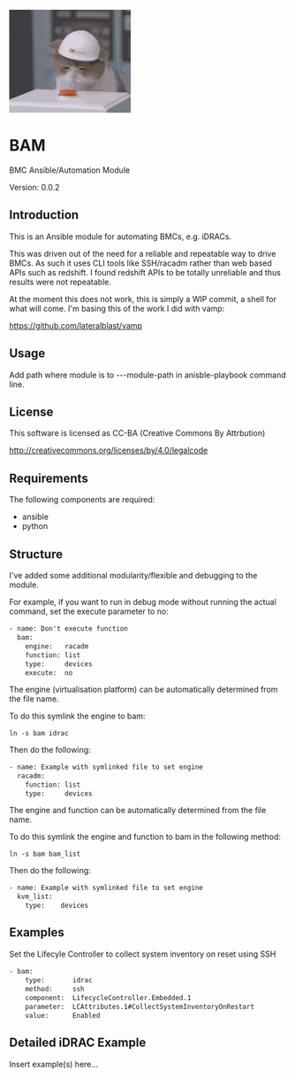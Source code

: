 ![alt tag](https://raw.githubusercontent.com/lateralblast/bam/master/images/bam.gif)

BAM
===

BMC Ansible/Automation Module

Version: 0.0.2

Introduction
------------

This is an Ansible module for automating BMCs, e.g. iDRACs.

This was driven out of the need for a reliable and repeatable way to drive BMCs.
As such it uses CLI tools like SSH/racadm rather than web based APIs such as redshift.
I found redshift APIs to be totally unreliable and thus results were not repeatable.

At the moment this does not work, this is simply a WIP commit, a shell for what will come.
I'm basing this of the work I did with vamp:

https://github.com/lateralblast/vamp

Usage
-----

Add path where module is to ---module-path in anisble-playbook command line.

License
-------

This software is licensed as CC-BA (Creative Commons By Attrbution)

http://creativecommons.org/licenses/by/4.0/legalcode


Requirements
------------

The following components are required:

- ansible
- python

Structure
---------

I've added some additional modularity/flexible and debugging to the module.

For example, if you want to run in debug mode without running the actual command, set the execute parameter to no:

```
- name: Don't execute function
  bam:
    engine:   racadm
    function: list
    type:     devices
    execute:  no
```

The engine (virtualisation platform) can be automatically determined from the file name. 

To do this symlink the engine to bam:

```
ln -s bam idrac
```

Then do the following:

```
- name: Example with symlinked file to set engine
  racadm:
    function: list
    type:     devices
```

The engine and function can be automatically determined from the file name.

To do this symlink the engine and function to bam in the following method:

```
ln -s bam bam_list
```

Then do the following:

```
- name: Example with symlinked file to set engine
  kvm_list:
    type:    devices 
```

Examples
--------


Set the Lifecyle Controller to collect system inventory on reset using SSH

```
- bam:
    type:       idrac
    method:     ssh
    component:  LifecycleController.Embedded.1
    parameter:  LCAttributes.1#CollectSystemInventoryOnRestart
    value:      Enabled
```

Detailed iDRAC Example
----------------------

Insert example(s) here...
